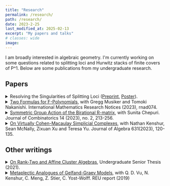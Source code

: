 ```yaml
---
title: "Research"
permalink: /research/
path: /research/
date: 2023-2-25
last_modified_at: 2025-02-13
excerpt: "My papers and talks"
# classes: wide
image:
---
```

I am broadly interested in algebraic geometry. I'm currently working on some questions related to splitting loci and Hurwitz stacks of finite covers of P^1. Below are some publications from my undergraduate research.
<!-- \(\mathbb{P}^1\). -->

<!-- ## Ongoing project: -->

## Papers

<details>
<summary>
  Resolving the Singularities of Splitting Loci (<a href = "https://www.arxiv.org/abs/2507.01233">Preprint</a>, <a href = "https://drive.google.com/file/d/1L_sfoP1nyydTrUMkMLXd7u8wnh3ITVM6/view?usp=share_link">Poster</a>).
</summary>
<hr>
We construct modular resolutions of singularities for splitting loci, and use them to show that tame splitting loci have rational singularities. As a corollary of our results and Hurwitz-Brill-Noether theory, we prove that if C is a general k-gonal curve, the components of W^r_d(C) have rational singularities. We also recover the classical Gieseker-Petri theorem. Along the way, we prove a cohomology vanishing statement for certain tautological vector bundles on Quot schemes on P^1, which may be of independent interest.
<hr>
</details>

<details>
<summary>
  <a href = "https://arxiv.org/abs/2112.11839">Two Formulas for F-Polynomials</a>, with Gregg Musiker and Tomoki Nakanishi. International Mathematics Research Notices (2023), rnad074.
</summary>
<hr>
We discuss a product formula for F-polynomials in cluster algebras, and provide two proofs. One proof is inductive and uses only the mutation rule for F-polynomials. The other is based on the Fock-Goncharov decomposition of mutations. We conclude by expanding this product formula as a sum and illustrate applications. This expansion provides an explicit combinatorial computation of F-polynomials in a given seed that depends only on the c-vectors and g-vectors along a finite sequence of mutations from the initial seed to the given seed.
<hr>
</details>

<details>
<summary>
  <a href = "https://arxiv.org/abs/2011.10128">Symmetric Group Action of the Birational R-matrix</a>, with Sunita Chepuri. Journal of Combinatorics 14 (2023), no. 2, 213-256.
</summary>
<hr>
The birational R-matrix is a transformation that appears in the theory of geometric crystals, the study of total positivity in loop groups, and discrete dynamical systems. This R-matrix gives rise to an action of the symmetric group S_m on an m-tuple of vectors. While the birational R-matrix is precisely the formula corresponding to the action of the simple transposition si, explicit formulas for the action of other permutations are generally not known. One particular case was studied by Lam and Pylyavskyy as it relates to energy functions of crystals. In this paper, we will discuss formulas for several additional cases, including transpositions, and provide combinatorial interpretations for the functions that appear in our work.
<hr>
</details>

<details>
<summary>
  <a href = "https://arxiv.org/abs/2007.09443">On Virtually Cohen-Macaulay Simplicial Complexes</a>, with Nathan Kenshur, Sean McNally, Zixuan Xu and Teresa Yu. Journal of Algebra 631(2023), 120-135.
</summary>
<hr>
We examine virtual resolutions of Stanley-Reisner ideals for a product of projective spaces. In particular, we provide sufficient conditions for a simplicial complex to be virtually Cohen-Macaulay (to have a virtual resolution with length equal to its codimension). We also show that all balanced simplicial complexes are virtually Cohen-Macaulay.
<hr>
</details>

## Other writings

<details>
  <summary>
  <a href = "https://scholarship.claremont.edu/hmc_theses/251/">On Rank-Two and Affine Cluster Algebras</a>, Undergraduate Senior Thesis (2021).
</summary>
<hr>
Motivated by existing results about the Kronecker cluster algebra, this thesis is concerned with two families of cluster algebras, which are two different ways of generalizing the Kronecker case: rank-two cluster algebras, and cluster algebras of type A_{n,1}. Regarding rank-two cluster algebras, our main result is a conjectural bijection that would prove the equivalence of two combinatorial formulas for cluster variables of rank-two skew-symmetric cluster algebras. We identify a technical result that implies the bijection and make partial progress towards its proof. We then shift gears to study certain power series which arise as limits of ratios of F-polynomials in cluster algebras of type A_{n,1}. 
<hr>
</details>

<details>
  <summary>
  <a href = "https://www-users.cse.umn.edu/~reiner/REU/DaoKenshurLinMengStierYostWolff2019.pdf">Metaplectic Analogues of Gelfand-Graev Models</a>, with Q. D. Vu, N. Kenshur, C. Meng, Z. Stier, C. Yost-Wolff. REU report (2019)
</summary>
<hr>
In this report, we study the representations of the Schur cover of the eleven (untwisted) finite groups of Lie type whose Schur multiplier is non-trivial.
<hr>
</details>

<!-- ## Upcoming Talks: 
* 

## Past Talks: -->



<!-- ## Gallery:
<a href="https://arxiv.org/abs/2307.09603"><img src="/assets/images/grasstopes.png" width="150"></a>
<a href = "https://arxiv.org/abs/2303.11105"><img src="/assets/images/feynman.png" width="150"></a>
<a href = "https://arxiv.org/abs/2204.02971"><img src="/assets/images/elliptic.png" width="150"></a>
<a href = "https://arxiv.org/abs/2403.04610"><img src="/assets/images/m05.png" width="150"></a>
<a href = "https://arxiv.org/abs/2403.04610"><img src="/assets/images/pyramid.png" width="150"></a>
<a href = "https://arxiv.org/abs/2403.04610"><img src="/assets/images/schlegel.png" width="150"></a>
<a href = "https://arxiv.org/abs/2412.02691"><img src="/assets/images/quadric.png" width="280"></a>
 -->


